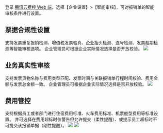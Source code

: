 登录 [腾讯云费控 Web 端](https://baoxiao.qq.com)，选择【企业设置】>【智能审核】，可对报销单的智能审核条件进行设置。
## 票据合规性设置
支持发票重复报销检测、增值税发票验真、企业抬头检测、连号检测、发票超期检测等智能审核选项。
企业管理员可根据企业实际情况选择是否开放校验。
![](https://main.qcloudimg.com/raw/f8dbcc1e06bb3cb17009cfa35b2339da.png)
## 业务真实性审核
支持发票货物名称与费用类型匹配、发票时间与关联报销单行程时间校验、费用金额与发票总金额一致。
企业管理员可根据企业实际情况选择是否开放校验。
![](https://main.qcloudimg.com/raw/769c1746fd8d57fe4e4a29c5c7759b15.png)
## 费用管控
支持根据员工或者部门进行住宿费用标准、火车费用标准、机票舱型费用等标准设置。
并可选择在费用超标时仅警告但允许提交（柔性提醒）、或提示员工超标时不可提交该报销单据（刚性提醒）。
![](https://main.qcloudimg.com/raw/6b0d6b5bd338b0735d19978ab1a01089.png)
![](https://main.qcloudimg.com/raw/9ec920d0db11ff3af421bee7a340748b.png)